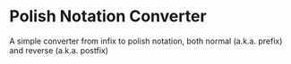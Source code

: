 # Polish Notation Converter
A simple converter from infix to polish notation, both normal (a.k.a. prefix) and reverse (a.k.a. postfix)
